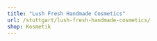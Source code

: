 ```yaml
---
title: "Lush Fresh Handmade Cosmetics"
url: /stuttgart/lush-fresh-handmade-cosmetics/
shop: Kosmetik
---
```

